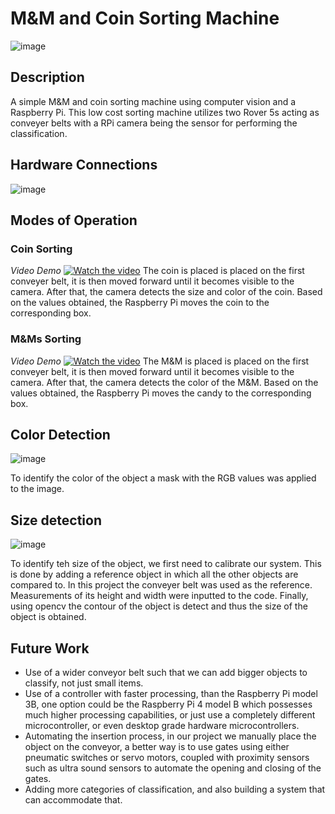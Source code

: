 # M&M and Coin Sorting Machine
![image](https://user-images.githubusercontent.com/97162452/158182709-8965c9ba-f466-4cc0-bde3-af54a0371654.png)
## Description
A simple M&M and coin sorting machine using computer vision and a Raspberry Pi. This low cost sorting machine utilizes two Rover 5s acting as conveyer belts with a RPi camera being the sensor for performing the classification.

## Hardware Connections
![image](https://user-images.githubusercontent.com/97162452/158183636-67cf9cef-bfa8-4497-947a-1a96d1b2e420.png)

## Modes of Operation

### Coin Sorting
*Video Demo*
[![Watch the video](https://img.youtube.com/vi/Gx_8bvQIUb0/maxresdefault.jpg)](https://youtu.be/Gx_8bvQIUb0)
The coin is placed is placed on the first conveyer belt, it is then moved forward until it becomes visible to the camera. After that, the camera detects the size and color of the coin. Based on the values obtained, the Raspberry Pi moves the coin to the corresponding box.

### M&Ms Sorting
*Video Demo*
[![Watch the video](https://img.youtube.com/vi/MibJyXAaTx4/maxresdefault.jpg)](https://youtu.be/MibJyXAaTx4)
The M&M is placed is placed on the first conveyer belt, it is then moved forward until it becomes visible to the camera. After that, the camera detects the color of the M&M. Based on the values obtained, the Raspberry Pi moves the candy to the corresponding box.

## Color Detection
![image](https://user-images.githubusercontent.com/97162452/158188495-9d291c92-2439-4967-86c0-87c92f7eddca.png)
<p>To identify the color of the object a mask with the RGB values was applied to the image.</p>

## Size detection
![image](https://user-images.githubusercontent.com/97162452/158188865-c6757c48-83e3-47d3-9311-02e62ac1d038.png)
<p>To identify teh size of the object, we first need to calibrate our system. This is done by adding a reference object in which all the other objects are compared to. In this project the conveyer belt was used as the reference. Measurements of its height and width were inputted to the code. Finally, using opencv the contour of the object is detect and thus the size of the object is obtained.</p>

## Future Work

* Use of a wider conveyor belt such that we can add bigger objects to classify, not just small items.
* Use of a controller with faster processing, than the Raspberry Pi model 3B, one option could be the Raspberry Pi 4 model B which possesses much higher processing capabilities, or just use a completely different microcontroller, or even desktop grade hardware microcontrollers.
* Automating the insertion process, in our project we manually place the object on the conveyor, a better way is to use gates using either pneumatic switches or servo motors, coupled with proximity sensors such as ultra sound sensors to automate the opening and closing of the gates.
* Adding more categories of classification, and also building a system that can accommodate that.
